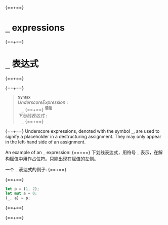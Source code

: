 {==+==}
# `_` expressions
{==+==}
# `_` 表达式
{==+==}


{==+==}
> **<sup>Syntax</sup>**\
> _UnderscoreExpression_ :\
> &nbsp;&nbsp; `_`
{==+==}
> **<sup>语法</sup>**\
> _下划线表达式_ :\
> &nbsp;&nbsp; `_`
{==+==}


{==+==}
Underscore expressions, denoted with the symbol `_`, are used to signify a
placeholder in a destructuring assignment. They may only appear in the left-hand
side of an assignment.

An example of an `_` expression:
{==+==}
下划线表达式，用符号 `_` 表示，在解构赋值中用作占位符。只能出现在赋值的左侧。

一个 `_` 表达式的例子:
{==+==}


{==+==}
```rust
let p = (1, 2);
let mut a = 0;
(_, a) = p;
```
{==+==}

{==+==}